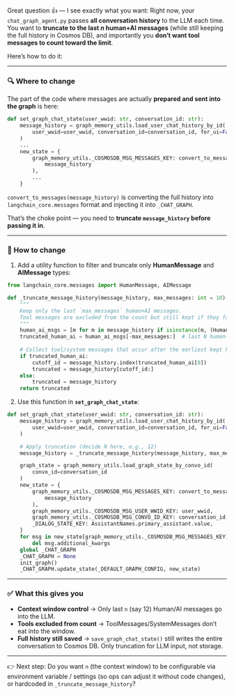 Great question 👍 — I see exactly what you want:
Right now, your `chat_graph_agent.py` passes **all conversation history** to the LLM each time. You want to **truncate to the last *n* human+AI messages** (while still keeping the full history in Cosmos DB), and importantly you **don’t want tool messages to count toward the limit**.

Here’s how to do it:

---

### 🔍 Where to change

The part of the code where messages are actually **prepared and sent into the graph** is here:

```python
def set_graph_chat_state(user_wwid: str, conversation_id: str):
    message_history = graph_memory_utils.load_user_chat_history_by_id(
        user_wwid=user_wwid, conversation_id=conversation_id, for_ui=False
    )
    ...
    new_state = {
        graph_memory_utils._COSMOSDB_MSG_MESSAGES_KEY: convert_to_messages(
            message_history
        ),
        ...
    }
```

`convert_to_messages(message_history)` is converting the full history into `langchain_core.messages` format and injecting it into `_CHAT_GRAPH`.

That’s the choke point — you need to **truncate `message_history` before passing it in**.

---

### 🔧 How to change

1. Add a utility function to filter and truncate only **HumanMessage** and **AIMessage** types:

```python
from langchain_core.messages import HumanMessage, AIMessage

def _truncate_message_history(message_history, max_messages: int = 10):
    """
    Keep only the last `max_messages` human+AI messages.
    Tool messages are excluded from the count but still kept if they fall inside.
    """
    human_ai_msgs = [m for m in message_history if isinstance(m, (HumanMessage, AIMessage))]
    truncated_human_ai = human_ai_msgs[-max_messages:]  # last N human+AI
    
    # Collect tool/system messages that occur after the earliest kept human/AI
    if truncated_human_ai:
        cutoff_id = message_history.index(truncated_human_ai[0])
        truncated = message_history[cutoff_id:]
    else:
        truncated = message_history
    return truncated
```

2. Use this function in **`set_graph_chat_state`**:

```python
def set_graph_chat_state(user_wwid: str, conversation_id: str):
    message_history = graph_memory_utils.load_user_chat_history_by_id(
        user_wwid=user_wwid, conversation_id=conversation_id, for_ui=False
    )

    # Apply truncation (decide N here, e.g., 12)
    message_history = _truncate_message_history(message_history, max_messages=12)

    graph_state = graph_memory_utils.load_graph_state_by_convo_id(
        convo_id=conversation_id
    )
    new_state = {
        graph_memory_utils._COSMOSDB_MSG_MESSAGES_KEY: convert_to_messages(
            message_history
        ),
        graph_memory_utils._COSMOSDB_MSG_USER_WWID_KEY: user_wwid,
        graph_memory_utils._COSMOSDB_MSG_CONVO_ID_KEY: conversation_id,
        _DIALOG_STATE_KEY: AssistantNames.primary_assistant.value,
    }
    for msg in new_state[graph_memory_utils._COSMOSDB_MSG_MESSAGES_KEY]:
        del msg.additional_kwargs
    global _CHAT_GRAPH
    _CHAT_GRAPH = None
    init_graph()
    _CHAT_GRAPH.update_state(_DEFAULT_GRAPH_CONFIG, new_state)
```

---

### ✅ What this gives you

* **Context window control** → Only last `n` (say 12) Human/AI messages go into the LLM.
* **Tools excluded from count** → ToolMessages/SystemMessages don’t eat into the window.
* **Full history still saved** → `save_graph_chat_state()` still writes the entire conversation to Cosmos DB. Only truncation for LLM input, not storage.

---

👉 Next step: Do you want `n` (the context window) to be configurable via environment variable / settings (so ops can adjust it without code changes), or hardcoded in `_truncate_message_history`?
